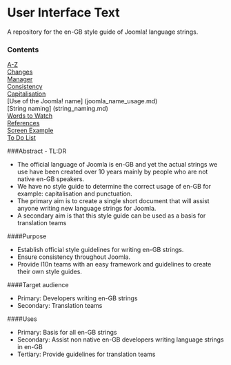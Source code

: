User Interface Text
===================

A repository for the en-GB style guide of Joomla! language strings.

### Contents
[A-Z](A-Z.md)  
[Changes](Changes.md)  
[Manager](manager.md)  
[Consistency](consistency.md)  
[Capitalisation](capitalisation.md)  
[Use of the Joomla! name] (joomla_name_usage.md)  
[String naming] (string_naming.md)  
[Words to Watch](words2watch.md)  
[References](references.md)  
[Screen Example](Screen_Example.md)  
[To Do List](todo.md)


###Abstract - TL:DR
* The official language of Joomla is en-GB and yet the actual strings we use have been created over 10 years mainly by people who are not native en-GB speakers. 
* We have no style guide to determine the correct usage of en-GB for example: capitalisation and punctuation.
* The primary aim is to create a single short document that will assist anyone writing new language strings for Joomla.
* A secondary aim is that this style guide can be used as a basis for translation teams

####Purpose
* Establish official style guidelines for writing en-GB strings.
* Ensure consistency throughout Joomla.
* Provide l10n teams with an easy framework and guidelines to create their own style guides.	

####Target audience
* Primary: Developers writing en-GB strings
* Secondary: Translation teams 

####Uses
* Primary: Basis for all en-GB strings
* Secondary: Assist non native en-GB developers writing language strings in en-GB
* Tertiary: Provide guidelines for translation teams 	


